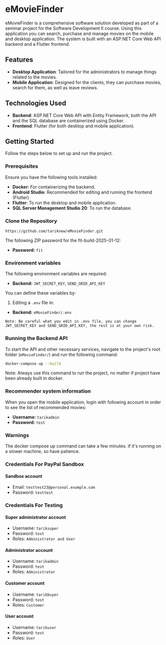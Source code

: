 # eMovieFinder
eMovieFinder is a comprehensive software solution developed as part of a seminar project for the Software Development II course. Using this application you can search, purchase and manage movies on the mobile and desktop application. The system is built with an ASP.NET Core Web API backend and a Flutter frontend.

## Features

- **Desktop Application**: Tailored for the administrators to manage things related to the movies.
- **Mobile Application**: Designed for the clients, they can purchase movies, search for them, as well as leave reviews.

## Technologies Used

- **Backend**: ASP.NET Core Web API with Entity Framework, both the API and the SQL database are containerized using Docker.
- **Frontend**: Flutter (for both desktop and mobile application).

## Getting Started

Follow the steps below to set up and run the project.

### Prerequisites

Ensure you have the following tools installed:
- **Docker**: For containerizing the backend.
- **Android Studio**: Recommended for editing and running the frontend (Flutter).
- **Flutter**: To run the desktop and mobile application.
- **SQL Server Management Studio 20**: To run the database.

### Clone the Repository

```https://github.com/tariknew/eMovieFinder.git```

The following ZIP password for the fit-build-2025-01-12:

- **Password:** ```fit```

### Environment variables

The following environment variables are required:

- **Backend:** ```JWT_SECRET_KEY```, ```SEND_GRID_API_KEY```
  
You can define these variables by:

1. Editing a ```.env``` file in:

- **Backend:** ```eMovieFinder/.env```

```Note: Be careful what you edit in .env file, you can change JWT_SECRET_KEY and SEND_GRID_API_KEY, the rest is at your own risk.```

### Running the Backend API

To start the API and other necessary services, navigate to the project's root folder (```eMovieFinder/```) and run the following command:

```bash
docker-compose up --build
```

Note: Always use this command to run the project, no matter if project have been already built in docker.

### Recommender system information

When you open the mobile application, login with following account in order to see the list of recommended movies:

- **Username:** ```tarikadmin```
- **Password:** ```test```

### Warnings

The docker compose up command can take a few minutes. if it's running on a slower machine, so have patience.

### Credentials For PayPal Sandbox 

#### Sandbox account

- Email: ```testtest23@personal.example.com```
- Password: ```testtest```
  
### Credentials For Testing

#### Super administrator account

- Username: ```tariksuper```
- Password: ```test```
- Roles: ```Administrator and User```

#### Administrator account

- Username: ```tarikadmin```
- Password: ```test```
- Roles: ```Administrator```

#### Customer account

- Username: ```tarikbuyer```
- Password: ```test```
- Roles: ```Customer```

#### User account

- Username: ```tarikuser```
- Password: ```test```
- Roles: ```User```







